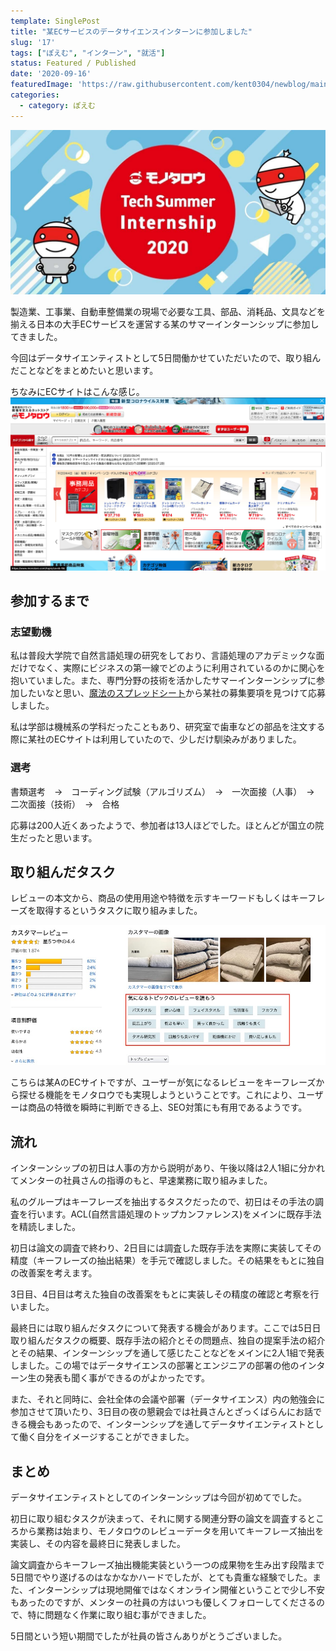 ```yaml
---
template: SinglePost
title: "某ECサービスのデータサイエンスインターンに参加しました"
slug: '17'
tags: ["ぽえむ", "インターン", "就活"]
status: Featured / Published
date: '2020-09-16'
featuredImage: 'https://raw.githubusercontent.com/kent0304/newblog/main/content/posts/images/img-17/monotaro.jpg'
categories:
  - category: ぽえむ
---
```

![モノタロウ](./images/img-17/monotaro.jpg)

製造業、工事業、自動車整備業の現場で必要な工具、部品、消耗品、文具などを揃える日本の大手ECサービスを運営する某のサマーインターンシップに参加してきました。

今回はデータサイエンティストとして5日間働かせていただいたので、取り組んだことなどをまとめたいと思います。

ちなみにECサイトはこんな感じ。
![公式サイト](./images/img-17/monotaro_home.jpg)

## 参加するまで
### 志望動機
私は普段大学院で自然言語処理の研究をしており、言語処理のアカデミックな面だけでなく、実際にビジネスの第一線でどのように利用されているのかに関心を抱いていました。また、専門分野の技術を活かしたサマーインターンシップに参加したいなと思い、[魔法のスプレッドシート](https://docs.google.com/spreadsheets/d/1O4LqD6tfVisshD4YngjEKwpU1FQCGuD8vZ1qlVX0sBY/edit#gid=1644405096)から某社の募集要項を見つけて応募しました。

私は学部は機械系の学科だったこともあり、研究室で歯車などの部品を注文する際に某社のECサイトは利用していたので、少しだけ馴染みがありました。

### 選考
書類選考　→　コーディング試験（アルゴリズム）　→　一次面接（人事）　→　二次面接（技術）　→　合格

応募は200人近くあったようで、参加者は13人ほどでした。ほとんどが国立の院生だったと思います。


## 取り組んだタスク
レビューの本文から、商品の使用用途や特徴を示すキーワードもしくはキーフレーズを取得するというタスクに取り組みました。

![アマゾン](./images/img-17/amazon.jpg)

こちらは某AのECサイトですが、ユーザーが気になるレビューをキーフレーズから探せる機能をモノタロウでも実現しようということです。これにより、ユーザーは商品の特徴を瞬時に判断できる上、SEO対策にも有用であるようです。


## 流れ
インターンシップの初日は人事の方から説明があり、午後以降は2人1組に分かれてメンターの社員さんの指導のもと、早速業務に取り組みました。

私のグループはキーフレーズを抽出するタスクだったので、初日はその手法の調査を行います。ACL(自然言語処理のトップカンファレンス)をメインに既存手法を精読しました。

初日は論文の調査で終わり、2日目には調査した既存手法を実際に実装してその精度（キーフレーズの抽出結果）を手元で確認しました。その結果をもとに独自の改善案を考えます。

3日目、4日目は考えた独自の改善案をもとに実装しその精度の確認と考察を行いました。

最終日には取り組んだタスクについて発表する機会があります。ここでは5日日取り組んだタスクの概要、既存手法の紹介とその問題点、独自の提案手法の紹介とその結果、インターンシップを通して感じたことなどをメインに2人1組で発表しました。この場ではデータサイエンスの部署とエンジニアの部署の他のインターン生の発表も聞く事ができるのがよかったです。

また、それと同時に、会社全体の会議や部署（データサイエンス）内の勉強会に参加させて頂いたり、3日目の夜の懇親会では社員さんとざっくばらんにお話できる機会もあったので、インターンシップを通してデータサイエンティストとして働く自分をイメージすることができました。




## まとめ
データサイエンティストとしてのインターンシップは今回が初めてでした。

初日に取り組むタスクが決まって、それに関する関連分野の論文を調査するところから業務は始まり、モノタロウのレビューデータを用いてキーフレーズ抽出を実装し、その内容を最終日に発表しました。

論文調査からキーフレーズ抽出機能実装という一つの成果物を生み出す段階まで5日間でやり遂げるのはなかなかハードでしたが、とても貴重な経験でした。また、インターンシップは現地開催ではなくオンライン開催ということで少し不安もあったのですが、メンターの社員の方はいつも優しくフォローしてくださるので、特に問題なく作業に取り組む事ができました。

5日間という短い期間でしたが社員の皆さんありがとうございました。